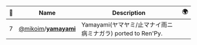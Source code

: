 |:star2: | Name | Description | 🌍|
|---|---|---|---|
|7|[@mikoim](https://github.com/mikoim)/[**yamayami**](https://github.com/mikoim/yamayami)|Yamayami(ヤマヤミ/止マナイ雨ニ病ミナガラ) ported to Ren'Py.||

